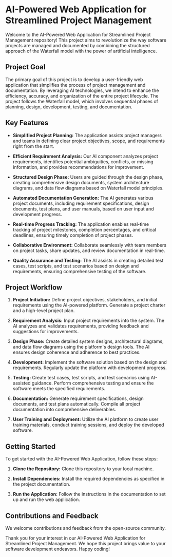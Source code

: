 # AI-Powered Web Application for Streamlined Project Management

Welcome to the AI-Powered Web Application for Streamlined Project Management repository! This project aims to revolutionize the way software projects are managed and documented by combining the structured approach of the Waterfall model with the power of artificial intelligence.

## Project Goal

The primary goal of this project is to develop a user-friendly web application that simplifies the process of project management and documentation. By leveraging AI technologies, we intend to enhance the efficiency, accuracy, and organization of the entire project lifecycle. The project follows the Waterfall model, which involves sequential phases of planning, design, development, testing, and documentation.

## Key Features

- **Simplified Project Planning:** The application assists project managers and teams in defining clear project objectives, scope, and requirements right from the start.

- **Efficient Requirement Analysis:** Our AI component analyzes project requirements, identifies potential ambiguities, conflicts, or missing information, and provides recommendations for improvement.

- **Structured Design Phase:** Users are guided through the design phase, creating comprehensive design documents, system architecture diagrams, and data flow diagrams based on Waterfall model principles.

- **Automated Documentation Generation:** The AI generates various project documents, including requirement specifications, design documents, test plans, and user manuals, based on user input and development progress.

- **Real-time Progress Tracking:** The application enables real-time tracking of project milestones, completion percentages, and critical deadlines, ensuring timely completion of project phases.

- **Collaborative Environment:** Collaborate seamlessly with team members on project tasks, share updates, and review documentation in real-time.

- **Quality Assurance and Testing:** The AI assists in creating detailed test cases, test scripts, and test scenarios based on design and requirements, ensuring comprehensive testing of the software.

## Project Workflow

1. **Project Initiation:** Define project objectives, stakeholders, and initial requirements using the AI-powered platform. Generate a project charter and a high-level project plan.

2. **Requirement Analysis:** Input project requirements into the system. The AI analyzes and validates requirements, providing feedback and suggestions for improvements.

3. **Design Phase:** Create detailed system designs, architectural diagrams, and data flow diagrams using the platform's design tools. The AI ensures design coherence and adherence to best practices.

4. **Development:** Implement the software solution based on the design and requirements. Regularly update the platform with development progress.

5. **Testing:** Create test cases, test scripts, and test scenarios using AI-assisted guidance. Perform comprehensive testing and ensure the software meets the specified requirements.

6. **Documentation:** Generate requirement specifications, design documents, and test plans automatically. Compile all project documentation into comprehensive deliverables.

7. **User Training and Deployment:** Utilize the AI platform to create user training materials, conduct training sessions, and deploy the developed software.

## Getting Started

To get started with the AI-Powered Web Application, follow these steps:

1. **Clone the Repository:** Clone this repository to your local machine.

2. **Install Dependencies:** Install the required dependencies as specified in the project documentation.

3. **Run the Application:** Follow the instructions in the documentation to set up and run the web application.

## Contributions and Feedback

We welcome contributions and feedback from the open-source community.

Thank you for your interest in our AI-Powered Web Application for Streamlined Project Management. We hope this project brings value to your software development endeavors. Happy coding!
